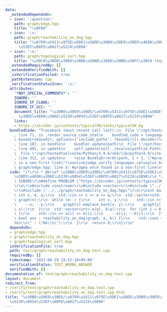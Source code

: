 ```yaml
---
data:
  _extendedDependsOn:
  - icon: ':question:'
    path: graph/edge.hpp
    title: "\u8FBA"
  - icon: ':x:'
    path: graph/reachability_on_dag.hpp
    title: "\u6709\u5411\u975E\u5DE1\u56DE\u30B0\u30E9\u30D5\u4E0A\u306E\u5230\u9054\
      \u53EF\u80FD\u6027\u5224\u5B9A"
  - icon: ':x:'
    path: graph/topological_sort.hpp
    title: "\u30C8\u30DD\u30ED\u30B8\u30AB\u30EB\u30BD\u30FC\u30C8 (topological sort)"
  _extendedRequiredBy: []
  _extendedVerifiedWith: []
  _isVerificationFailed: true
  _pathExtension: cpp
  _verificationStatusIcon: ':x:'
  attributes:
    '*NOT_SPECIAL_COMMENTS*': ''
    IGNORE: ''
    IGNORE_IF_CLANG: ''
    IGNORE_IF_GCC: ''
    document_title: "\u30B0\u30E9\u30D5/\u6709\u5411\u975E\u5DE1\u56DE\u30B0\u30E9\
      \u30D5\u4E0A\u306E\u5230\u9054\u53EF\u80FD\u6027\u5224\u5B9A"
    links:
    - https://atcoder.jp/contests/typical90/tasks/typical90_bg
  bundledCode: "Traceback (most recent call last):\n  File \"/opt/hostedtoolcache/Python/3.9.6/x64/lib/python3.9/site-packages/onlinejudge_verify/documentation/build.py\"\
    , line 71, in _render_source_code_stat\n    bundled_code = language.bundle(stat.path,\
    \ basedir=basedir, options={'include_paths': [basedir]}).decode()\n  File \"/opt/hostedtoolcache/Python/3.9.6/x64/lib/python3.9/site-packages/onlinejudge_verify/languages/cplusplus.py\"\
    , line 187, in bundle\n    bundler.update(path)\n  File \"/opt/hostedtoolcache/Python/3.9.6/x64/lib/python3.9/site-packages/onlinejudge_verify/languages/cplusplus_bundle.py\"\
    , line 401, in update\n    self.update(self._resolve(pathlib.Path(included), included_from=path))\n\
    \  File \"/opt/hostedtoolcache/Python/3.9.6/x64/lib/python3.9/site-packages/onlinejudge_verify/languages/cplusplus_bundle.py\"\
    , line 312, in update\n    raise BundleErrorAt(path, i + 1, \"#pragma once found\
    \ in a non-first line\")\nonlinejudge_verify.languages.cplusplus_bundle.BundleErrorAt:\
    \ graph/edge.hpp: line 5: #pragma once found in a non-first line\n"
  code: "/*\r\n * @brief \u30B0\u30E9\u30D5/\u6709\u5411\u975E\u5DE1\u56DE\u30B0\u30E9\
    \u30D5\u4E0A\u306E\u5230\u9054\u53EF\u80FD\u6027\u5224\u5B9A\r\n */\r\n#define\
    \ IGNORE\r\n#define PROBLEM \"https://atcoder.jp/contests/typical90/tasks/typical90_bg\"\
    \r\n\r\n#include <iostream>\r\n#include <vector>\r\n#include \"../../graph/edge.hpp\"\
    \r\n#include \"../../graph/reachability_on_dag.hpp\"\r\n\r\nint main() {\r\n \
    \ int n, m, q;\r\n  std::cin >> n >> m >> q;\r\n  std::vector<std::vector<Edge<bool>>>\
    \ graph(n);\r\n  while (m--) {\r\n    int x, y;\r\n    std::cin >> x >> y;\r\n\
    \    --x; --y;\r\n    graph[x].emplace_back(x, y);\r\n    graph[y].emplace_back(y,\
    \ x);\r\n  }\r\n  std::vector<int> a(q), b(q);\r\n  for (int i = 0; i < q; ++i)\
    \ {\r\n    std::cin >> a[i] >> b[i];\r\n    --a[i]; --b[i];\r\n  }\r\n  for (const\
    \ bool ans : reachability_on_dag(graph, a, b)) {\r\n    std::cout << (ans ? \"\
    Yes\\n\" : \"No\\n\");\r\n  }\r\n  return 0;\r\n}\r\n"
  dependsOn:
  - graph/edge.hpp
  - graph/reachability_on_dag.hpp
  - graph/topological_sort.hpp
  isVerificationFile: true
  path: test/graph/reachability_on_dag.test.cpp
  requiredBy: []
  timestamp: '2021-08-19 19:52:18+09:00'
  verificationStatus: TEST_WRONG_ANSWER
  verifiedWith: []
documentation_of: test/graph/reachability_on_dag.test.cpp
layout: document
redirect_from:
- /verify/test/graph/reachability_on_dag.test.cpp
- /verify/test/graph/reachability_on_dag.test.cpp.html
title: "\u30B0\u30E9\u30D5/\u6709\u5411\u975E\u5DE1\u56DE\u30B0\u30E9\u30D5\u4E0A\u306E\
  \u5230\u9054\u53EF\u80FD\u6027\u5224\u5B9A"
---
```

